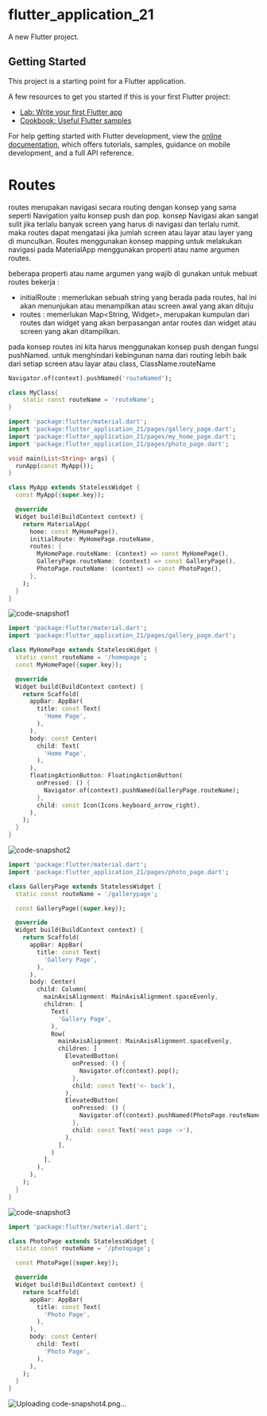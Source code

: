 # flutter_application_21

A new Flutter project.

## Getting Started

This project is a starting point for a Flutter application.

A few resources to get you started if this is your first Flutter project:

- [Lab: Write your first Flutter app](https://docs.flutter.dev/get-started/codelab)
- [Cookbook: Useful Flutter samples](https://docs.flutter.dev/cookbook)

For help getting started with Flutter development, view the
[online documentation](https://docs.flutter.dev/), which offers tutorials,
samples, guidance on mobile development, and a full API reference.

# Routes

routes merupakan navigasi secara routing dengan konsep yang sama seperti Navigation yaitu konsep push dan pop. konsep Navigasi akan sangat sulit jika terlalu banyak screen yang harus di navigasi dan terlalu rumit. maka routes dapat mengatasi jika jumlah screen atau layar atau layer yang di munculkan. Routes menggunakan konsep mapping untuk melakukan navigasi pada MaterialApp menggunakan  properti atau name argumen routes.

beberapa properti atau name argumen yang wajib di gunakan untuk mebuat routes bekerja :

- initialRoute : memerlukan sebuah string yang berada pada routes, hal ini akan menunjukan atau menampilkan atau screen awal yang akan dituju
- routes : memerlukan Map<String, Widget>, merupakan kumpulan dari routes dan widget yang akan berpasangan antar routes dan widget atau screen yang akan ditampilkan.

pada konsep routes ini kita harus menggunakan konsep push dengan fungsi pushNamed. untuk menghindari kebingunan nama dari routing lebih baik dari setiap screen atau layar atau class, ClassName.routeName

```dart
Navigator.of(context).pushNamed('routeNamed');
```

```dart
class MyClass{
	static const routeName = 'routeName';
}
```

```dart
import 'package:flutter/material.dart';
import 'package:flutter_application_21/pages/gallery_page.dart';
import 'package:flutter_application_21/pages/my_home_page.dart';
import 'package:flutter_application_21/pages/photo_page.dart';

void main(List<String> args) {
  runApp(const MyApp());
}

class MyApp extends StatelessWidget {
  const MyApp({super.key});

  @override
  Widget build(BuildContext context) {
    return MaterialApp(
      home: const MyHomePage(),
      initialRoute: MyHomePage.routeName,
      routes: {
        MyHomePage.routeName: (context) => const MyHomePage(),
        GalleryPage.routeName: (context) => const GalleryPage(),
        PhotoPage.routeName: (context) => const PhotoPage(),
      },
    );
  }
}

```

![code-snapshot1](https://github.com/appworkspaceRM/widger-routes/assets/135511281/4763dbeb-f1a7-4e0d-8915-64366f6fc873)


```dart
import 'package:flutter/material.dart';
import 'package:flutter_application_21/pages/gallery_page.dart';

class MyHomePage extends StatelessWidget {
  static const routeName = '/homepage';
  const MyHomePage({super.key});

  @override
  Widget build(BuildContext context) {
    return Scaffold(
      appBar: AppBar(
        title: const Text(
          'Home Page',
        ),
      ),
      body: const Center(
        child: Text(
          'Home Page',
        ),
      ),
      floatingActionButton: FloatingActionButton(
        onPressed: () {
          Navigator.of(context).pushNamed(GalleryPage.routeName);
        },
        child: const Icon(Icons.keyboard_arrow_right),
      ),
    );
  }
}

```

![code-snapshot2](https://github.com/appworkspaceRM/widger-routes/assets/135511281/7a37f458-b22b-4ef1-afff-34fab6db5970)


```dart
import 'package:flutter/material.dart';
import 'package:flutter_application_21/pages/photo_page.dart';

class GalleryPage extends StatelessWidget {
  static const routeName = '/gallerypage';

  const GalleryPage({super.key});

  @override
  Widget build(BuildContext context) {
    return Scaffold(
      appBar: AppBar(
        title: const Text(
          'Gallery Page',
        ),
      ),
      body: Center(
        child: Column(
          mainAxisAlignment: MainAxisAlignment.spaceEvenly,
          children: [
            Text(
              'Gallery Page',
            ),
            Row(
              mainAxisAlignment: MainAxisAlignment.spaceEvenly,
              children: [
                ElevatedButton(
                  onPressed: () {
                    Navigator.of(context).pop();
                  },
                  child: const Text('<- back'),
                ),
                ElevatedButton(
                  onPressed: () {
                    Navigator.of(context).pushNamed(PhotoPage.routeName);
                  },
                  child: const Text('next page ->'),
                ),
              ],
            )
          ],
        ),
      ),
    );
  }
}

```

![code-snapshot3](https://github.com/appworkspaceRM/widger-routes/assets/135511281/dec0b5eb-1127-4335-93d2-0da29d89c452)


```dart
import 'package:flutter/material.dart';

class PhotoPage extends StatelessWidget {
  static const routeName = '/photopage';

  const PhotoPage({super.key});

  @override
  Widget build(BuildContext context) {
    return Scaffold(
      appBar: AppBar(
        title: const Text(
          'Photo Page',
        ),
      ),
      body: const Center(
        child: Text(
          'Photo Page',
        ),
      ),
    );
  }
}

```

![Uploading code-snapshot4.png…]()
